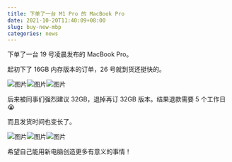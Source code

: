 ```yaml
---
title: 下单了一台 M1 Pro 的 MacBook Pro
date: 2021-10-20T11:40:09+08:00
slug: buy-new-mbp
categories: news
---
```


下单了一台 19 号凌晨发布的 MacBook Pro。

起初下了 16GB 内存版本的订单，26 号就到货还挺快的。

![图片](assets/IMG_1.png)![图片](assets/IMG_2.png)![图片](assets/IMG_3.png)

后来被同事们强烈建议 32GB，退掉再订 32GB 版本。结果退款需要 5 个工作日😭

而且发货时间也变长了。

![图片](assets/IMG_4.png)![图片](assets/IMG_5.png)![图片](assets/IMG_6.png)

希望自己能用新电脑创造更多有意义的事情！